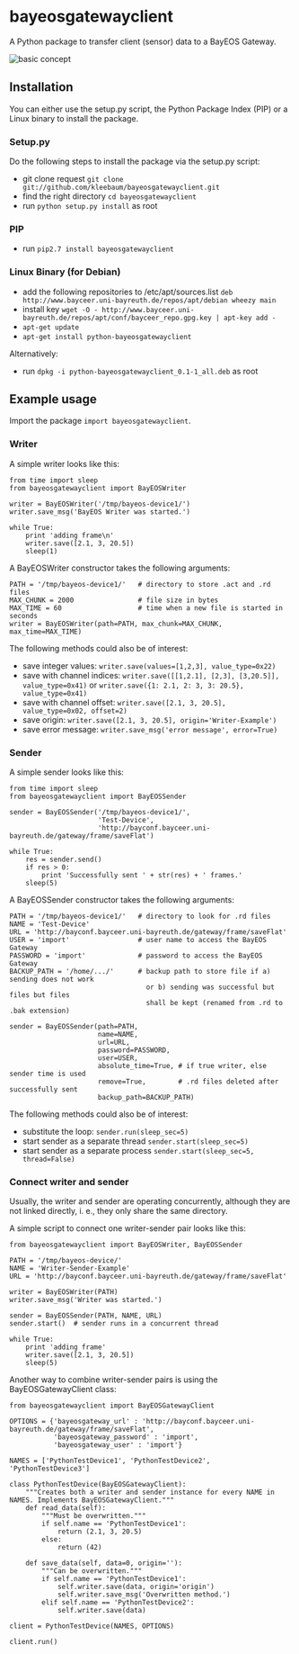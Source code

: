 # bayeosgatewayclient
A Python package to transfer client (sensor) data to a BayEOS Gateway.

![basic concept](https://github.com/kleebaum/bayeosgatewayclient/blob/master/writer-sender.png)

## Installation
You can either use the setup.py script, the Python Package Index (PIP) or a Linux binary to install the package.

### Setup.py
Do the following steps to install the package via the setup.py script:
- git clone request ```git clone git://github.com/kleebaum/bayeosgatewayclient.git```
- find the right directory ```cd bayeosgatewayclient```
- run ```python setup.py install``` as root

### PIP
- run ```pip2.7 install bayeosgatewayclient```

### Linux Binary (for Debian)
- add the following repositories to /etc/apt/sources.list ```deb http://www.bayceer.uni-bayreuth.de/repos/apt/debian wheezy main```
- install key ```wget -O - http://www.bayceer.uni-bayreuth.de/repos/apt/conf/bayceer_repo.gpg.key | apt-key add -```
- ```apt-get update```
- ```apt-get install python-bayeosgatewayclient```

Alternatively:
- run ```dpkg -i python-bayeosgatewayclient_0.1-1_all.deb``` as root

## Example usage
Import the package ```import bayeosgatewayclient```.

### Writer
A simple writer looks like this:
```
from time import sleep
from bayeosgatewayclient import BayEOSWriter

writer = BayEOSWriter('/tmp/bayeos-device1/')
writer.save_msg('BayEOS Writer was started.')

while True:
    print 'adding frame\n'
    writer.save([2.1, 3, 20.5])
    sleep(1)
```

A BayEOSWriter constructor takes the following arguments:
```
PATH = '/tmp/bayeos-device1/'	# directory to store .act and .rd files
MAX_CHUNK = 2000				# file size in bytes
MAX_TIME = 60					# time when a new file is started in seconds
writer = BayEOSWriter(path=PATH, max_chunk=MAX_CHUNK, max_time=MAX_TIME)
```

The following methods could also be of interest:
- save integer values: ```writer.save(values=[1,2,3], value_type=0x22)```
- save with channel indices: ```writer.save([[1,2.1], [2,3], [3,20.5]], value_type=0x41)``` or
  ```writer.save({1: 2.1, 2: 3, 3: 20.5}, value_type=0x41)```
- save with channel offset: ```writer.save([2.1, 3, 20.5], value_type=0x02, offset=2)```
- save origin: ```writer.save([2.1, 3, 20.5], origin='Writer-Example')```
- save error message: ```writer.save_msg('error message', error=True)```

### Sender
A simple sender looks like this:
```
from time import sleep
from bayeosgatewayclient import BayEOSSender

sender = BayEOSSender('/tmp/bayeos-device1/', 
					  'Test-Device', 
					  'http://bayconf.bayceer.uni-bayreuth.de/gateway/frame/saveFlat')

while True:
    res = sender.send()
    if res > 0:
        print 'Successfully sent ' + str(res) + ' frames.'
    sleep(5)
```

A BayEOSSender constructor takes the following arguments:
```
PATH = '/tmp/bayeos-device1/'	# directory to look for .rd files
NAME = 'Test-Device'
URL = 'http://bayconf.bayceer.uni-bayreuth.de/gateway/frame/saveFlat'
USER = 'import'					# user name to access the BayEOS Gateway
PASSWORD = 'import'				# password to access the BayEOS Gateway
BACKUP_PATH = '/home/.../' 		# backup path to store file if a) sending does not work 
								  or b) sending was successful but files but files 
								  shall be kept (renamed from .rd to .bak extension)

sender = BayEOSSender(path=PATH, 
					  name=NAME, 
					  url=URL, 
					  password=PASSWORD,
					  user=USER,
					  absolute_time=True, # if true writer, else sender time is used
					  remove=True,		  # .rd files deleted after successfully sent
					  backup_path=BACKUP_PATH)
```

The following methods could also be of interest:
- substitute the loop: ```sender.run(sleep_sec=5)```
- start sender as a separate thread ```sender.start(sleep_sec=5)```
- start sender as a separate process ```sender.start(sleep_sec=5, thread=False)```

### Connect writer and sender
Usually, the writer and sender are operating concurrently, although they are not
linked directly, i. e., they only share the same directory. 

A simple script to connect one writer-sender pair looks like this:
```
from bayeosgatewayclient import BayEOSWriter, BayEOSSender

PATH = '/tmp/bayeos-device/'
NAME = 'Writer-Sender-Example'
URL = 'http://bayconf.bayceer.uni-bayreuth.de/gateway/frame/saveFlat'

writer = BayEOSWriter(PATH)
writer.save_msg('Writer was started.')

sender = BayEOSSender(PATH, NAME, URL)
sender.start() 	# sender runs in a concurrent thread

while True:
    print 'adding frame'
    writer.save([2.1, 3, 20.5])
    sleep(5)
```

Another way to combine writer-sender pairs is using the BayEOSGatewayClient class:
```
from bayeosgatewayclient import BayEOSGatewayClient

OPTIONS = {'bayeosgateway_url' : 'http://bayconf.bayceer.uni-bayreuth.de/gateway/frame/saveFlat',
           'bayeosgateway_password' : 'import',
           'bayeosgateway_user' : 'import'}

NAMES = ['PythonTestDevice1', 'PythonTestDevice2', 'PythonTestDevice3']

class PythonTestDevice(BayEOSGatewayClient):
    """Creates both a writer and sender instance for every NAME in NAMES. Implements BayEOSGatewayClient."""
    def read_data(self):
    	"""Must be overwritten."""
        if self.name == 'PythonTestDevice1':
            return (2.1, 3, 20.5)
        else:
            return (42)
        
    def save_data(self, data=0, origin=''):
    	"""Can be overwritten."""
        if self.name == 'PythonTestDevice1':
            self.writer.save(data, origin='origin')
            self.writer.save_msg('Overwritten method.')
        elif self.name == 'PythonTestDevice2':
            self.writer.save(data)

client = PythonTestDevice(NAMES, OPTIONS)

client.run()
```